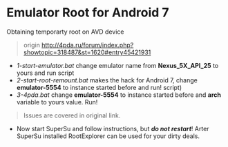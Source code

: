 # Emulator Root for Android 7

Obtaining temporarty root on AVD device

> origin  http://4pda.ru/forum/index.php?showtopic=318487&st=1620#entry45421931

* *1-start-emulator.bat* change emulator name from **Nexus_5X_API_25** to yours and run script
* *2-start-root-remount.bat* makes the hack for Android 7, change **emulator-5554** to instance started before and run! script)
* *3-4pda.bat* change **emulator-5554** to instance started before and **arch** variable to yours value. Run!

> Issues are covered in original link.

* Now start SuperSu and follow instructions, but ***do not restart***! Arter SuperSu installed RootExplorer can be used for your dirty deals.
